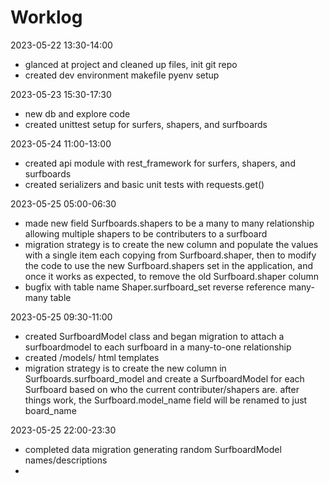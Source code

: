# Worklog

2023-05-22 13:30-14:00
* glanced at project and cleaned up files, init git repo
* created dev environment makefile pyenv setup

2023-05-23 15:30-17:30
* new db and explore code
* created unittest setup for surfers, shapers, and surfboards

2023-05-24 11:00-13:00
* created api module with rest_framework for surfers, shapers, and surfboards
* created serializers and basic unit tests with requests.get()

2023-05-25 05:00-06:30
* made new field Surfboards.shapers to be a many to many relationship allowing
  multiple shapers to be contributers to a surfboard
* migration strategy is to create the new column and populate the values with
  a single item each copying from Surfboard.shaper, then to modify the code to
  use the new Surfboard.shapers set in the application, and once it works as
  expected, to remove the old Surfboard.shaper column
* bugfix with table name Shaper.surfboard_set reverse reference many-many table

2023-05-25 09:30-11:00
* created SurfboardModel class and began migration to attach a surfboardmodel
  to each surfboard in a many-to-one relationship
* created /models/ html templates
* migration strategy is to create the new column in Surfboards.surfboard_model
  and create a SurfboardModel for each Surfboard based on who the current
  contributer/shapers are. after things work, the Surfboard.model_name
  field will be renamed to just board_name

2023-05-25 22:00-23:30
* completed data migration generating random SurfboardModel names/descriptions
*
